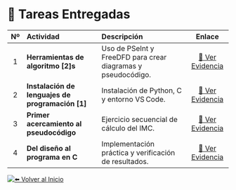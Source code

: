 # 🧩 Tareas Entregadas

| Nº | Actividad | Descripción | Enlace |
|:--:|:----------------------------|:------------------------------------------|:---------------:|
| 1 | **Herramientas de algoritmo [2]s** | Uso de PSeInt y FreeDFD para crear diagramas y pseudocódigo. | [📄 Ver Evidencia](../Evidencias/Taller1.pdf) |
| 2 | **Instalación de lenguajes de programación [1]** | Instalación de Python, C y entorno VS Code. | [📄 Ver Evidencia](../Evidencias/Aprendizaje_Autonomo.pdf) |
| 3 | **Primer acercamiento al pseudocódigo** | Ejercicio secuencial de cálculo del IMC. | [📄 Ver Evidencia](../Evidencias/Primer_Algoritmo_Secuencial.pdf) |
| 4 | **Del diseño al programa en C** | Implementación práctica y verificación de resultados. | [📄 Ver Evidencia](../Evidencias/Aprendizaje_Practico_Experimental2.pdf) |

<div align="left">

[![⬅️ Volver al Inicio](https://img.shields.io/badge/⬅️_Volver_al_Inicio-blue?style=for-the-badge)](../index.md)

</div>

